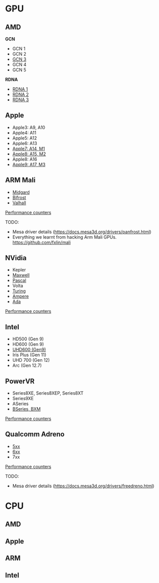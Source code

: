 
# GPU

## AMD

**GCN**<br/>
* GCN 1
* GCN 2
* [GCN 3](GPU-Arch/AMD-GCN3.md)
* GCN 4
* GCN 5

**RDNA**<br/>
* [RDNA 1](GPU-Arch/AMD-RDNA1.md)
* [RDNA 2](GPU-Arch/AMD-RDNA2.md)
* [RDNA 3](GPU-Arch/AMD-RDNA3.md)


## Apple

* Apple3: A9, A10
* Apple4: A11
* Apple5: A12
* Apple6: A13
* [Apple7: A14, M1](GPU-Arch/Apple-M1.md)
* [Apple8: A15, M2](GPU-Arch/Apple-M2.md)
* Apple8: A16
* [Apple9: A17, M3](GPU-Arch/Apple-M3.md)


## ARM Mali

* [Midgard](ARM-Mali-Midgard.md)
* [Bifrost](ARM-Mali-Bifrost.md)
* [Valhall](ARM-Mali-Valhall.md)

[Performance counters](GPU-Arch/ARM-Mali-PC.md)

TODO:
* Mesa driver details (https://docs.mesa3d.org/drivers/panfrost.html)
* Everything we learnt from hacking Arm Mali GPUs. https://github.com/fxlin/mali


## NVidia

* Kepler
* [Maxwell](GPU-Arch/NVidia-Maxwell.md)
* [Pascal](GPU-Arch/NVidia-Pascal.md)
* Volta
* [Turing](GPU-Arch/NVidia-Turing.md)
* [Ampere](GPU-Arch/NVidia-Ampere.md)
* [Ada](GPU-Arch/NVidia-Ada.md)

[Performance counters](GPU-Arch/NVidia-PC.md)


## Intel

* HD500 (Gen 9)
* HD600 (Gen 9)
* [UHD600 (Gen9)](GPU-Arch/Intel-Gen9-UHD600.md)
* Iris Plus (Gen 11)
* UHD 700 (Gen 12)
* Arc (Gen 12.7)


## PowerVR

* Series8XE, Series8XEP, Series8XT
* Series9XE
* ASeries
* [BSeries, BXM](GPU-Arch/PowerVR-BXM.md)

[Performance counters](GPU-Arch/PowerVR-PC.md)


## Qualcomm Adreno

* [5xx](GPU-Arch/Adreno-5xx.md)
* [6xx](GPU-Arch/Adreno-6xx.md)
* 7xx

[Performance counters](GPU-Arch/Adreno-PC.md)

TODO:
* Mesa driver details (https://docs.mesa3d.org/drivers/freedreno.html)


# CPU

## AMD

## Apple

## ARM

## Intel
